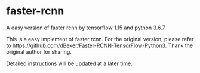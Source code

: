 # faster-rcnn
A easy version of faster rcnn by tensorflow 1.15 and python 3.6.7

This is a easy implement of faster rcnn. 
For the original version, please refer to https://github.com/dBeker/Faster-RCNN-TensorFlow-Python3. 
Thank the original author for sharing.

Detailed instructions will be updated at a later time.
